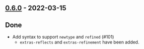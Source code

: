 ## [0.6.0](https://github.com/Kevin-Lee/extras/issues?utf8=%E2%9C%93&q=is%3Aissue+is%3Aclosed+-label%3Ainvalid+milestone%3Amilestone6) - 2022-03-15

## Done
* Add syntax to support `newtype` and `refined` (#101)
  * `extras-reflects` and `extras-refinement` have been added.
